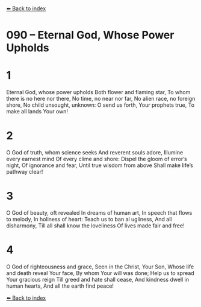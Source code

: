 [⬅️ Back to index](../README.md)

# 090 – Eternal God, Whose Power Upholds


# 1
Eternal God, whose power upholds Both flower and flaming star,
To whom there is no here nor there, No time, no near nor far,
No alien race, no foreign shore, No child unsought, unknown:
O send us forth, Your prophets true, To make all lands Your own!

# 2
O God of truth, whom science seeks And reverent souls adore,
Illumine every earnest mind Of every clime and shore:
Dispel the gloom of error’s night, Of ignorance and fear,
Until true wisdom from above Shall make life’s pathway clear!

# 3
O God of beauty, oft revealed In dreams of human art,
In speech that flows to melody, In holiness of heart:
Teach us to ban al ugliness, And all disharmony,
Till all shall know the loveliness Of lives made fair and free!

# 4
O God of righteousness and grace, Seen in the Christ, Your Son,
Whose life and death reveal Your face, By whom Your will was done;
Help us to spread Your gracious reign Till greed and hate shall cease,
And kindness dwell in human hearts, And all the earth find peace!

[⬅️ Back to index](../README.md)
